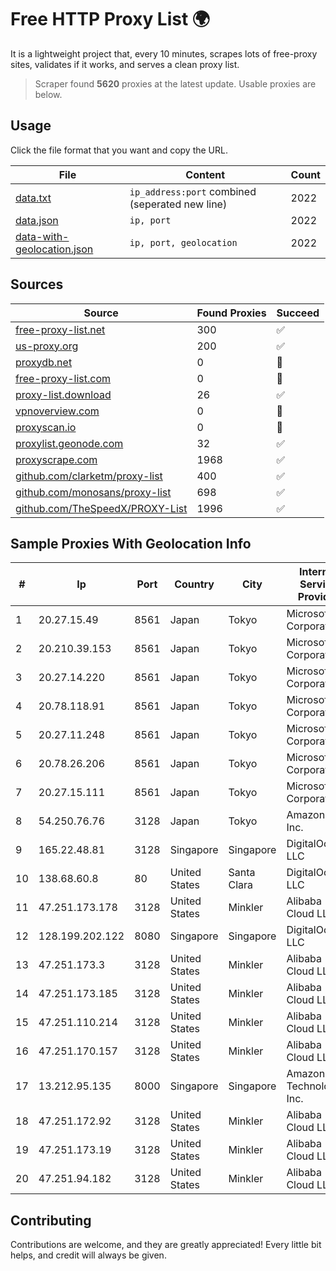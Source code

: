 
# Free HTTP Proxy List 🌍

It is a lightweight project that, every 10 minutes, scrapes lots of free-proxy sites, validates if it works, and serves a clean proxy list.


> Scraper found **5620** proxies at the latest update. Usable proxies are below.

## Usage

Click the file format that you want and copy the URL.


|File|Content|Count|
|----|-------|-----|
|[data.txt](https://raw.githubusercontent.com/themiralay/Proxy-List-World/master/data.txt)|`ip_address:port` combined (seperated new line)|2022|
|[data.json](https://raw.githubusercontent.com/themiralay/Proxy-List-World/master/data.json)|`ip, port`|2022|
|[data-with-geolocation.json](https://raw.githubusercontent.com/themiralay/Proxy-List-World/master/data-with-geolocation.json)|`ip, port, geolocation`|2022|

## Sources

|Source|Found Proxies|Succeed|
|------|-------------|-------|
|[free-proxy-list.net](https://free-proxy-list.net)|300|✅|
|[us-proxy.org](https://www.us-proxy.org)|200|✅|
|[proxydb.net](http://proxydb.net)|0|🚫|
|[free-proxy-list.com](https://free-proxy-list.com/?page=&port=&type%5B%5D=http&type%5B%5D=https&up_time=0&search=Search)|0|🚫|
|[proxy-list.download](https://www.proxy-list.download/HTTP)|26|✅|
|[vpnoverview.com](https://vpnoverview.com/privacy/anonymous-browsing/free-proxy-servers)|0|🚫|
|[proxyscan.io](https://www.proxyscan.io)|0|🚫|
|[proxylist.geonode.com](https://proxylist.geonode.com/api/proxy-list?limit=300&page=1&sort_by=lastChecked&sort_type=desc&protocols=http,https)|32|✅|
|[proxyscrape.com](https://api.proxyscrape.com/v2/?request=displayproxies&protocol=http&timeout=10000&country=all&ssl=all&anonymity=all)|1968|✅|
|[github.com/clarketm/proxy-list](https://raw.githubusercontent.com/clarketm/proxy-list/master/proxy-list-raw.txt)|400|✅|
|[github.com/monosans/proxy-list](https://raw.githubusercontent.com/monosans/proxy-list/main/proxies/http.txt)|698|✅|
|[github.com/TheSpeedX/PROXY-List](https://raw.githubusercontent.com/TheSpeedX/PROXY-List/master/http.txt)|1996|✅|


## Sample Proxies With Geolocation Info

|#|Ip|Port|Country|City|Internet Service Provider|
|-|--|----|-------|----|-------------------------|
|1|20.27.15.49|8561|Japan|Tokyo|Microsoft Corporation|
|2|20.210.39.153|8561|Japan|Tokyo|Microsoft Corporation|
|3|20.27.14.220|8561|Japan|Tokyo|Microsoft Corporation|
|4|20.78.118.91|8561|Japan|Tokyo|Microsoft Corporation|
|5|20.27.11.248|8561|Japan|Tokyo|Microsoft Corporation|
|6|20.78.26.206|8561|Japan|Tokyo|Microsoft Corporation|
|7|20.27.15.111|8561|Japan|Tokyo|Microsoft Corporation|
|8|54.250.76.76|3128|Japan|Tokyo|Amazon.com, Inc.|
|9|165.22.48.81|3128|Singapore|Singapore|DigitalOcean, LLC|
|10|138.68.60.8|80|United States|Santa Clara|DigitalOcean, LLC|
|11|47.251.173.178|3128|United States|Minkler|Alibaba Cloud LLC|
|12|128.199.202.122|8080|Singapore|Singapore|DigitalOcean, LLC|
|13|47.251.173.3|3128|United States|Minkler|Alibaba Cloud LLC|
|14|47.251.173.185|3128|United States|Minkler|Alibaba Cloud LLC|
|15|47.251.110.214|3128|United States|Minkler|Alibaba Cloud LLC|
|16|47.251.170.157|3128|United States|Minkler|Alibaba Cloud LLC|
|17|13.212.95.135|8000|Singapore|Singapore|Amazon Technologies Inc.|
|18|47.251.172.92|3128|United States|Minkler|Alibaba Cloud LLC|
|19|47.251.173.19|3128|United States|Minkler|Alibaba Cloud LLC|
|20|47.251.94.182|3128|United States|Minkler|Alibaba Cloud LLC|



## Contributing

Contributions are welcome, and they are greatly appreciated! Every
little bit helps, and credit will always be given.

